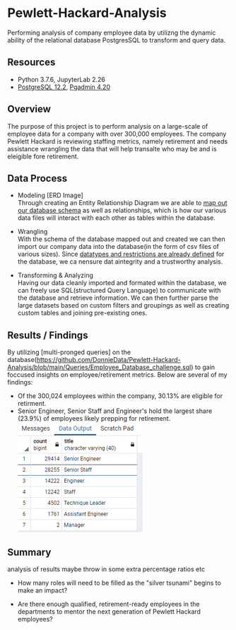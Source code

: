 # Pewlett-Hackard-Analysis
Performing analysis of company employee data by utilizng the dynamic ability of the relational database PostgresSQL to transform and query data.

##  Resources 
- Python 3.7.6, JupyterLab 2.26
- [PostgreSQL 12.2](https://www.postgresql.org/), [Pgadmin 4.20](https://www.pgadmin.org/) 

## Overview 
The purpose of this project is to perform analysis on a large-scale of employee data for a company with over 300,000 employees.
The company Pewlett Hackard is reviewing staffing metrics, namely retirement and needs assistance wrangling the data that will help transalte who may be and is eleigible fore retirement. 

## Data Process  
- Modeling [ERD Image]<br>
  Through creating an Entity Relationship Diagram we are able to [map out our database schema](https://github.com/DonnieData/Pewlett-Hackard-Analysis/blob/main/Resources/query_schema_0.png) as well as relationships, which is how our various data files will interact with each other as tables within the database. 
 
- Wrangling <br>
With the schema of the database mapped out and created we can then import our company data into the database(in the form of csv files of various sizes).
Since [datatypes and restrictions are already defined](https://github.com/DonnieData/Pewlett-Hackard-Analysis/blob/main/Resources/query_schema_1.png) for the database, we ca nensure dat aintegrity and  a trustworthy analysis. 

- Transforming & Analyzing<br>
Having our data cleanly imported and formated within the database, we can freely use SQL(structured Query Language) to communicate with the database and retrieve information.
We can then further parse the large datasets based on custom filters and groupings as well as creating custom tables and joining pre-existing ones. 

## Results / Findings 
By utilizing [multi-pronged queries] on the database(https://github.com/DonnieData/Pewlett-Hackard-Analysis/blob/main/Queries/Employee_Database_challenge.sql) to gain foccused insights on employee/retirement metrics. Below are several of my findings: 

- Of the 300,024 employees within the company, 30.13% are eligible for retirment. 
- Senior Engineer, Senior Staff and Engineer's hold the largest share (23.9%) of employees likely prepping for retirement. <br>
![query_schema_0](https://github.com/DonnieData/Pewlett-Hackard-Analysis/blob/main/Resources/query_schema_2.png)




## Summary 
analysis of results maybe throw in some  extra percentage ratios etc <br> 

- How many roles will need to be filled as the "silver tsunami" begins to make an impact?

- Are there enough qualified, retirement-ready employees in the departments to mentor the next generation of Pewlett Hackard employees?



